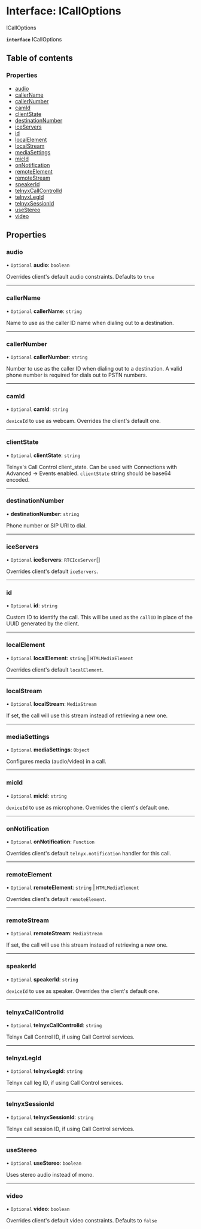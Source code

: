 # Interface: ICallOptions

ICallOptions

**`interface`** ICallOptions

## Table of contents

### Properties

- [audio](ICallOptions.md#audio)
- [callerName](ICallOptions.md#callername)
- [callerNumber](ICallOptions.md#callernumber)
- [camId](ICallOptions.md#camid)
- [clientState](ICallOptions.md#clientstate)
- [destinationNumber](ICallOptions.md#destinationnumber)
- [iceServers](ICallOptions.md#iceservers)
- [id](ICallOptions.md#id)
- [localElement](ICallOptions.md#localelement)
- [localStream](ICallOptions.md#localstream)
- [mediaSettings](ICallOptions.md#mediasettings)
- [micId](ICallOptions.md#micid)
- [onNotification](ICallOptions.md#onnotification)
- [remoteElement](ICallOptions.md#remoteelement)
- [remoteStream](ICallOptions.md#remotestream)
- [speakerId](ICallOptions.md#speakerid)
- [telnyxCallControlId](ICallOptions.md#telnyxcallcontrolid)
- [telnyxLegId](ICallOptions.md#telnyxlegid)
- [telnyxSessionId](ICallOptions.md#telnyxsessionid)
- [useStereo](ICallOptions.md#usestereo)
- [video](ICallOptions.md#video)

## Properties

### <a id="audio" name="audio"></a> audio

• `Optional` **audio**: `boolean`

Overrides client's default audio constraints. Defaults to `true`

___

### <a id="callername" name="callername"></a> callerName

• `Optional` **callerName**: `string`

Name to use as the caller ID name when dialing out to a destination.

___

### <a id="callernumber" name="callernumber"></a> callerNumber

• `Optional` **callerNumber**: `string`

Number to use as the caller ID when dialing out to a destination. A valid phone number is required for dials out to PSTN numbers.

___

### <a id="camid" name="camid"></a> camId

• `Optional` **camId**: `string`

`deviceId` to use as webcam. Overrides the client's default one.

___

### <a id="clientstate" name="clientstate"></a> clientState

• `Optional` **clientState**: `string`

Telnyx's Call Control client_state. Can be used with Connections with Advanced -> Events enabled.
`clientState` string should be base64 encoded.

___

### <a id="destinationnumber" name="destinationnumber"></a> destinationNumber

• **destinationNumber**: `string`

Phone number or SIP URI to dial.

___

### <a id="iceservers" name="iceservers"></a> iceServers

• `Optional` **iceServers**: `RTCIceServer`[]

Overrides client's default `iceServers`.

___

### <a id="id" name="id"></a> id

• `Optional` **id**: `string`

Custom ID to identify the call. This will be used as the `callID` in place of the UUID generated by the client.

___

### <a id="localelement" name="localelement"></a> localElement

• `Optional` **localElement**: `string` \| `HTMLMediaElement`

Overrides client's default `localElement`.

___

### <a id="localstream" name="localstream"></a> localStream

• `Optional` **localStream**: `MediaStream`

If set, the call will use this stream instead of retrieving a new one.

___

### <a id="mediasettings" name="mediasettings"></a> mediaSettings

• `Optional` **mediaSettings**: `Object`

Configures media (audio/video) in a call.

___

### <a id="micid" name="micid"></a> micId

• `Optional` **micId**: `string`

`deviceId` to use as microphone. Overrides the client's default one.

___

### <a id="onnotification" name="onnotification"></a> onNotification

• `Optional` **onNotification**: `Function`

Overrides client's default `telnyx.notification` handler for this call.

___

### <a id="remoteelement" name="remoteelement"></a> remoteElement

• `Optional` **remoteElement**: `string` \| `HTMLMediaElement`

Overrides client's default `remoteElement`.

___

### <a id="remotestream" name="remotestream"></a> remoteStream

• `Optional` **remoteStream**: `MediaStream`

If set, the call will use this stream instead of retrieving a new one.

___

### <a id="speakerid" name="speakerid"></a> speakerId

• `Optional` **speakerId**: `string`

`deviceId` to use as speaker. Overrides the client's default one.

___

### <a id="telnyxcallcontrolid" name="telnyxcallcontrolid"></a> telnyxCallControlId

• `Optional` **telnyxCallControlId**: `string`

Telnyx Call Control ID, if using Call Control services.

___

### <a id="telnyxlegid" name="telnyxlegid"></a> telnyxLegId

• `Optional` **telnyxLegId**: `string`

Telnyx call leg ID, if using Call Control services.

___

### <a id="telnyxsessionid" name="telnyxsessionid"></a> telnyxSessionId

• `Optional` **telnyxSessionId**: `string`

Telnyx call session ID, if using Call Control services.

___

### <a id="usestereo" name="usestereo"></a> useStereo

• `Optional` **useStereo**: `boolean`

Uses stereo audio instead of mono.

___

### <a id="video" name="video"></a> video

• `Optional` **video**: `boolean`

Overrides client's default video constraints. Defaults to `false`
